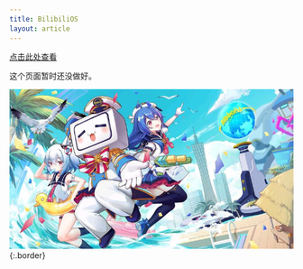 ```yaml
---
title: BilibiliOS
layout: article
---
```


[点击此处查看](https://microharddemo.github.io/2023/02/12/bilios.html)

这个页面暂时还没做好。

![image](/slr.JPG){:.border}
